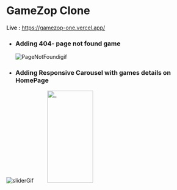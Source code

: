 # GameZop Clone  
**Live :** https://gamezop-one.vercel.app/
- ### Adding 404- page not found game

     ![PageNotFoundigif](https://github.com/jayrambagal/gamezop/assets/94613732/0b36c0e7-8dac-4612-8a71-81cc6ef70148)     

- ### Adding Responsive Carousel with games details on HomePage

![sliderGif](https://github.com/jayrambagal/gamezop/assets/94613732/84bfafe3-4da7-4ead-a8a4-f4c472ab75c2) &nbsp;&nbsp;&nbsp;&nbsp;&nbsp;&nbsp;&nbsp; <img src="https://github.com/jayrambagal/gamezop/assets/94613732/38c8f104-9967-4956-a346-c56b20dae1ee" alt="_" width="120" height="240" />



